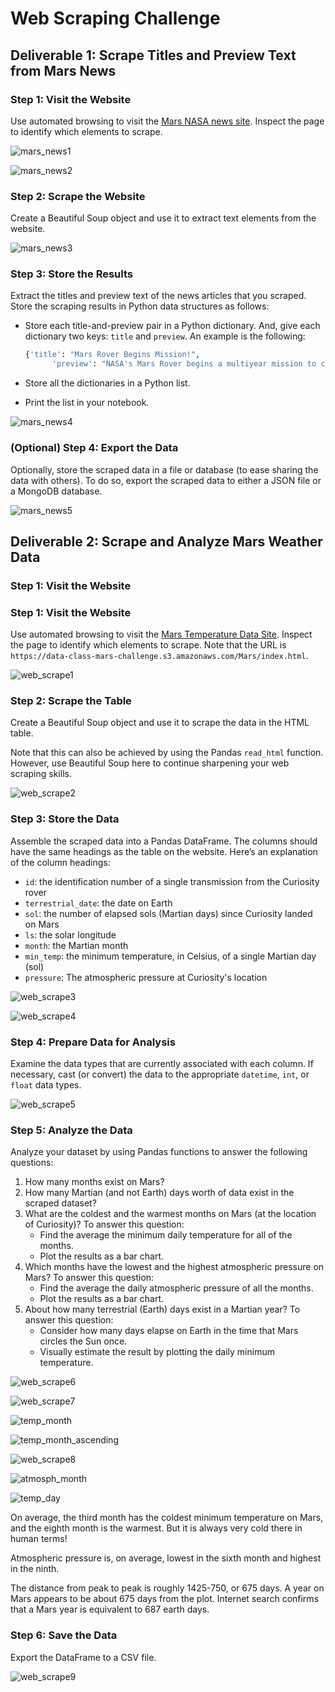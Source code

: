 # Web Scraping Challenge

## Deliverable 1: Scrape Titles and Preview Text from Mars News

### Step 1: Visit the Website

Use automated browsing to visit the [Mars NASA news site](https://redplanetscience.com). Inspect the page to identify which elements to scrape.

![mars_news1](https://user-images.githubusercontent.com/113717031/210473842-0c585bd0-1c14-477d-a265-a721b347cf03.png)

![mars_news2](https://user-images.githubusercontent.com/113717031/210473872-cf63eb86-a263-4bd9-ac17-775fc9383a11.png)

### Step 2: Scrape the Website

Create a Beautiful Soup object and use it to extract text elements from the website.

![mars_news3](https://user-images.githubusercontent.com/113717031/210474279-c1dcacd1-d93a-408c-964f-1f0edcfceb78.png)

### Step 3: Store the Results

Extract the titles and preview text of the news articles that you scraped. Store the scraping results in Python data structures as follows:

* Store each title-and-preview pair in a Python dictionary. And, give each dictionary two keys: `title` and `preview`. An example is the following:

  ```python
  {'title': "Mars Rover Begins Mission!", 
        'preview': "NASA's Mars Rover begins a multiyear mission to collect data about the little-explored planet."}
  ```

* Store all the dictionaries in a Python list.

* Print the list in your notebook.

![mars_news4](https://user-images.githubusercontent.com/113717031/210474296-ca3fe800-e306-4c14-90ff-046254465f59.png)

### (Optional) Step 4: Export the Data

Optionally, store the scraped data in a file or database (to ease sharing the data with others). To do so, export the scraped data to either a JSON file or a MongoDB database.

![mars_news5](https://user-images.githubusercontent.com/113717031/210474395-556870bf-ca7a-4f65-866a-ee83acfc1f73.png)

## Deliverable 2: Scrape and Analyze Mars Weather Data

### Step 1: Visit the Website

### Step 1: Visit the Website

Use automated browsing to visit the [Mars Temperature Data Site](https://data-class-mars-challenge.s3.amazonaws.com/Mars/index.html). Inspect the page to identify which elements to scrape. Note that the URL is `https://data-class-mars-challenge.s3.amazonaws.com/Mars/index.html`.
      
![web_scrape1](https://user-images.githubusercontent.com/113717031/210474736-d2fa90d0-48b0-420c-a881-e133cd30bf54.png)

### Step 2: Scrape the Table

Create a Beautiful Soup object and use it to scrape the data in the HTML table.

Note that this can also be achieved by using the Pandas `read_html` function. However, use Beautiful Soup here to continue sharpening your web scraping skills.

![web_scrape2](https://user-images.githubusercontent.com/113717031/210474760-7f57e55e-cdca-4b77-a836-7c2425a9143f.png)

### Step 3: Store the Data

Assemble the scraped data into a Pandas DataFrame. The columns should have the same headings as the table on the website. Here’s an explanation of the column headings:

* `id`: the identification number of a single transmission from the Curiosity rover
* `terrestrial_date`: the date on Earth
* `sol`: the number of elapsed sols (Martian days) since Curiosity landed on Mars
* `ls`: the solar longitude
* `month`: the Martian month
* `min_temp`: the minimum temperature, in Celsius, of a single Martian day (sol)
* `pressure`: The atmospheric pressure at Curiosity's location

![web_scrape3](https://user-images.githubusercontent.com/113717031/210475014-645a9d21-f4df-4a4f-b984-f03f4fc3839e.png)

![web_scrape4](https://user-images.githubusercontent.com/113717031/210475041-6a028011-e2c1-442a-95d1-4128ab32f7f9.png)

### Step 4: Prepare Data for Analysis

Examine the data types that are currently associated with each column. If necessary, cast (or convert) the data to the appropriate `datetime`, `int`, or `float` data types.

![web_scrape5](https://user-images.githubusercontent.com/113717031/210475088-a71f4baa-9b98-40aa-9317-f367ea02dfa9.png)

### Step 5: Analyze the Data

Analyze your dataset by using Pandas functions to answer the following questions:

1. How many months exist on Mars?
2. How many Martian (and not Earth) days worth of data exist in the scraped dataset?
3. What are the coldest and the warmest months on Mars (at the location of Curiosity)? To answer this question:
    * Find the average the minimum daily temperature for all of the months.
    * Plot the results as a bar chart.
4. Which months have the lowest and the highest atmospheric pressure on Mars? To answer this question:
    * Find the average the daily atmospheric pressure of all the months.
    * Plot the results as a bar chart.
5. About how many terrestrial (Earth) days exist in a Martian year? To answer this question:
    * Consider how many days elapse on Earth in the time that Mars circles the Sun once.
    * Visually estimate the result by plotting the daily minimum temperature.

![web_scrape6](https://user-images.githubusercontent.com/113717031/210475124-586e7fde-92f8-4496-92b2-39229a8be2db.png)

![web_scrape7](https://user-images.githubusercontent.com/113717031/210475139-dfbbb919-ba2a-4215-a325-4937b6049878.png)

![temp_month](https://user-images.githubusercontent.com/113717031/210475204-3d480006-ec11-4639-94b0-73984eb7c296.png)

![temp_month_ascending](https://user-images.githubusercontent.com/113717031/210475234-e4623ebe-f1b7-4c56-b322-27fe3eda08cb.png)

![web_scrape8](https://user-images.githubusercontent.com/113717031/210475247-c277eb99-cacf-41cf-bab4-3692f835bec2.png)

![atmosph_month](https://user-images.githubusercontent.com/113717031/210475258-398f1bd6-1af2-42d4-9ba0-3de4de57049e.png)

![temp_day](https://user-images.githubusercontent.com/113717031/210475270-6b03f7d2-2f40-4f8e-9b06-6deebfc9e614.png)

On average, the third month has the coldest minimum temperature on Mars, and the eighth month is the warmest. But it is always very cold there in human terms!

Atmospheric pressure is, on average, lowest in the sixth month and highest in the ninth.

The distance from peak to peak is roughly 1425-750, or 675 days. A year on Mars appears to be about 675 days from the plot. Internet search confirms that a Mars year is equivalent to 687 earth days.

### Step 6: Save the Data

Export the DataFrame to a CSV file.

![web_scrape9](https://user-images.githubusercontent.com/113717031/210476100-4447fd71-7eb7-4b91-a23f-af093a9349ef.png)

